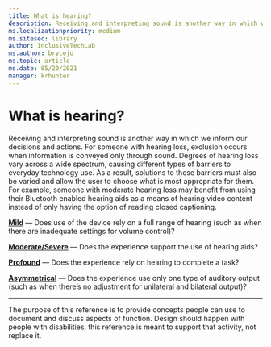 ```yaml
---
title: What is hearing?
description: Receiving and interpreting sound is another way in which we inform our decisions and actions.
ms.localizationpriority: medium
ms.sitesec: library
author: InclusiveTechLab
ms.author: brycejo 
ms.topic: article
ms.date: 05/20/2021
manager: krhunter
---
```


# What is hearing?

Receiving and interpreting sound is another way in which we inform our decisions and actions. For someone with hearing loss, exclusion occurs when information is conveyed only through sound. Degrees of hearing loss vary across a wide spectrum, causing different types of barriers to everyday technology use. As a result, solutions to these barriers must also be varied and allow the user to choose what is most appropriate for them. For example, someone with moderate hearing loss may benefit from using their Bluetooth enabled hearing aids as a means of hearing video content instead of only having the option of reading closed captioning.

**[Mild](Hearing_Mild.md)** &mdash; Does use of the device rely on a full range of hearing (such as when there are inadequate settings for volume control)?

**[Moderate/Severe](Hearing_Moderate_Severe.md)** &mdash; Does the experience support the use of hearing aids?

**[Profound](Hearing_Profound.md)** &mdash; Does the experience rely on hearing to complete a task?

**[Asymmetrical](Hearing_Asymmetrical.md)** &mdash; Does the experience use only one type of auditory output (such as when there’s no adjustment for unilateral and bilateral output)?

[comment]: # (Footer statement)
___
The purpose of this reference is to provide concepts people can use to document and discuss aspects of function. Design should happen with people with disabilities, this reference is meant to support that activity, not replace it. 